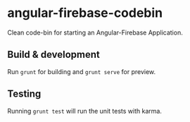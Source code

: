 # angular-firebase-codebin

Clean code-bin for starting an Angular-Firebase Application.

## Build & development

Run `grunt` for building and `grunt serve` for preview.

## Testing

Running `grunt test` will run the unit tests with karma.

